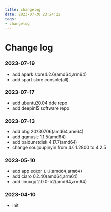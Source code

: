 ```yaml
---
title: changelog
date: 2023-07-20 23:24:22
tags:
- changelog
---
```

# Change log

### 2023-07-19

- add apark store4.2.6(amd64,arm64)
- add spart store console(all)

### 2023-07-17

- add ubuntu20.04 dde repo
- add deepin15 software repo

### 2023-07-13

- add bbg 20230706(amd64,arm64)
- add qqmusic 1.1.5(amd64)
- add baidunetdisk 4.17.7(amd64)
- change sougoupinyin from 4.0.1.2800 to 4.2.5

### 2023-05-10

- add app editor 1.1.1(amd64,arm64)
- add ciaro 0.2.40(amd64,arm64)
- add linuxqq 2.0.0-b2(amd64,arm64)

### 2023-04-10

- init 
